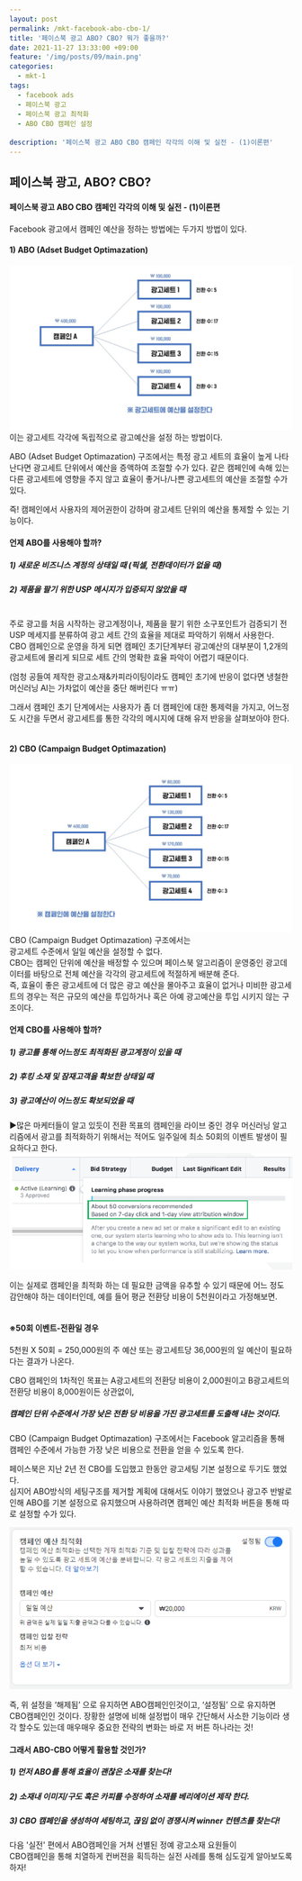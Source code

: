 ```yaml
---
layout: post
permalink: /mkt-facebook-abo-cbo-1/
title: '페이스북 광고 ABO? CBO? 뭐가 좋을까?'
date: 2021-11-27 13:33:00 +09:00
feature: '/img/posts/09/main.png'
categories:
  - mkt-1
tags:
  - facebook ads
  - 페이스북 광고
  - 페이스북 광고 최적화
  - ABO CBO 캠페인 설정

description: '페이스북 광고 ABO CBO 캠페인 각각의 이해 및 실전 - (1)이론편'
---
```


## 페이스북 광고, ABO? CBO?
#### 페이스북 광고 ABO CBO 캠페인 각각의 이해 및 실전 - (1)이론편
Facebook 광고에서 캠페인 예산을 정하는 방법에는 두가지 방법이 있다.
<br>
#### 1)	ABO (Adset Budget Optimazation)

![마케팅](/img/posts/09/10.jpg)<br>
이는 광고세트 각각에 독립적으로 광고예산을 설정 하는 방법이다.<br>

ABO (Adset Budget Optimazation) 구조에서는 특정 광고 세트의 효율이 높게 나타난다면
광고세트 단위에서 예산을 증액하여 조절할 수가 있다. 같은 캠페인에 속해 있는
다른 광고세트에 영향을 주지 않고 효율이 좋거나/나쁜 광고세트의 예산을 조절할 수가 있다.

즉! 캠페인에서 사용자의 제어권한이 강하며 광고세트 단위의 예산을 통제할 수 있는 기능이다.
<br>

#### 언제 ABO를 사용해야 할까?

##### 1)	새로운 비즈니스 계정의 상태일 때 (픽셀, 전환데이터가 없을 때)<br>
##### 2)	제품을 팔기 위한 USP 메시지가 입증되지 않았을 때
<br>
주로 광고를 처음 시작하는 광고계정이나, 제품을 팔기 위한 소구포인트가 검증되기 전 USP 메세지를 분류하여 광고 세트 간의 효율을 제대로 파악하기 위해서 사용한다.<br>
CBO 캠페인으로 운영을 하게 되면 캠페인 초기단계부터 광고예산의 대부분이 1,2개의 광고세트에 몰리게 되므로 세트 간의 명확한 효율 파악이 어렵기 때문이다. <br>

(엄청 공들여 제작한 광고소재&카피라이팅이라도 캠페인 초기에 반응이 없다면 냉철한 머신러닝 AI는 가차없이 예산을 중단 해버린다 ㅠㅠ) <br>

그래서 캠페인 초기 단계에서는 사용자가 좀 더 캠페인에 대한 통제력을 가지고, 어느정도 시간을 두면서 광고세트를 통한 각각의 메시지에 대해 유저 반응을 살펴보아야 한다.
<br><br>

#### 2)	CBO (Campaign Budget Optimazation)

![마케팅](/img/posts/09/11.jpg)
<br>
CBO (Campaign Budget Optimazation) 구조에서는<br> 광고세트 수준에서 일일 예산을 설정할 수 없다.<br>
CBO는 캠페인 단위에 예산을 배정할 수 있으며 페이스북 알고리즘이 운영중인 광고데이터를 바탕으로 전체 예산을 각각의 광고세트에 적절하게 배분해 준다.<br> 즉, 효율이 좋은 광고세트에 더 많은 광고 예산을 몰아주고 효율이 없거나 미비한 광고세트의 경우는 적은 규모의 예산을 투입하거나 혹은 아예 광고예산을 투입 시키지 않는 구조이다.

#### 언제 CBO를 사용해야 할까?

##### 1) 광고를 통해 어느정도 최적화된 광고계정이 있을 때
##### 2) 후킹 소재 및 잠재고객을 확보한 상태일 때
##### 3) 광고예산이 어느정도 확보되었을 때
▶많은 마케터들이 알고 있듯이 전환 목표의 캠페인을 라이브 중인 경우
머신러닝 알고리즘에서 광고를 최적화하기 위해서는 적어도 일주일에 최소 50회의 이벤트 발생이 필요하다고 한다.
<br>
![마케팅](/img/posts/09/4.PNG)
<br>

이는 실제로 캠페인을 최적화 하는 데 필요한 금액을 유추할 수 있기 때문에 어느 정도 감안해야 하는 데이터인데, 예를 들어 평균 전환당 비용이 5천원이라고 가정해보면.<br><br>
#### ※50회 이벤트-전환일 경우
5천원 X 50회 = 250,000원의 주 예산 또는 광고세트당 36,000원의 일 예산이 필요하다는 결과가 나온다. <br>

CBO 캠페인의 1차적인 목표는 A광고세트의 전환당 비용이 2,000원이고 B광고세트의 전환당 비용이 8,000원이든 상관없이,
##### 캠페인 단위 수준에서 가장 낮은 전환 당 비용을 가진 광고세트를 도출해 내는 것이다.<br>

CBO (Campaign Budget Optimazation) 구조에서는 Facebook 알고리즘을 통해 캠페인 수준에서 가능한 가장 낮은 비용으로 전환을 얻을 수 있도록 한다. <br>

페이스북은 지난 2년 전 CBO를 도입했고 한동안 광고세팅 기본 설정으로 두기도 했었다.<br>
심지어 ABO방식의 세팅구조를 제거할 계획에 대해서도 이야기 했었으나 광고주 반발로 인해
ABO를 기본 설정으로 유지했으며 사용하려면 캠페인 예산 최적화 버튼을 통해 따로 설정할 수가
있다.<br>

![마케팅](/img/posts/09/6.PNG)
<br>

즉, 위 설정을 ‘해제됨’ 으로 유지하면 ABO캠페인인것이고, ‘설정됨’ 으로 유지하면 CBO캠페인인 것이다. 장황한 설명에 비해 설정법이 매우 간단해서 사소한 기능이라 생각 할수도 있는데 매우매우 중요한 전략의 변화는 바로 저 버튼 하나라는 것!

#### 그래서 ABO-CBO 어떻게 활용할 것인가?
##### 1)	먼저 ABO를 통해 효율이 괜찮은 소재를 찾는다!
##### 2)	소재내 이미지/구도 혹은 카피를 수정하여 소재를 베리에이션 제작 한다.
##### 3)	CBO 캠페인을 생성하여 세팅하고, 끊임 없이 경쟁시켜 winner 컨텐츠를 찾는다!

다음 '실전' 편에서 ABO캠페인을 거쳐 선별된 정예 광고소재 요원들이 <br> CBO캠페인을 통해 치열하게 컨버젼을 획득하는 실전 사례를 통해 심도깊게 알아보도록 하자!
